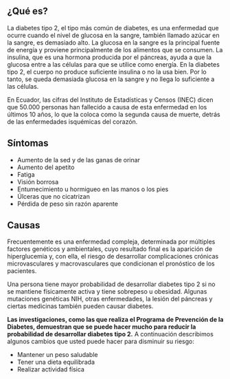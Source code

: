 ﻿## ¿Qué es?
La diabetes tipo 2, el tipo más común de diabetes, es una enfermedad que ocurre cuando el nivel de glucosa en la sangre, también llamado azúcar en la sangre, es demasiado alto. La glucosa en la sangre es la principal fuente de energía y proviene principalmente de los alimentos que se consumen. La insulina, que es una hormona producida por el páncreas, ayuda a que la glucosa entre a las células para que se utilice como energía. En la diabetes tipo 2, el cuerpo no produce suficiente insulina o no la usa bien. Por lo tanto, se queda demasiada glucosa en la sangre y no llega lo suficiente a las células.

En Ecuador, las cifras del Instituto de Estadísticas y Censos (INEC) dicen que 50.000 personas han fallecido a causa de esta enfermedad en los últimos 10 años, lo que la coloca como la segunda causa de muerte, detrás de las enfermedades isquémicas del corazón.

## Síntomas 
-	Aumento de la sed y de las ganas de orinar
-	Aumento del apetito
-	Fatiga
-	Visión borrosa
-	Entumecimiento u hormigueo en las manos o los pies
-	Úlceras que no cicatrizan
-	Pérdida de peso sin razón aparente
## Causas
Frecuentemente es una enfermedad compleja, determinada por múltiples factores genéticos y ambientales, cuyo resultado final es la aparición de hiperglucemia y, con ella, el riesgo de desarrollar complicaciones crónicas microvasculares y macrovasculares que condicionan el pronóstico de los pacientes. 

Una persona tiene mayor probabilidad de desarrollar diabetes tipo 2 si no se mantiene físicamente activa y tiene sobrepeso u obesidad.
Algunas mutaciones genéticas NIH, otras enfermedades, la lesión del páncreas y ciertas medicinas también pueden causar diabetes.

**Las investigaciones, como las que realiza el Programa de Prevención de la Diabetes, demuestran que se puede hacer mucho para reducir la probabilidad de desarrollar diabetes tipo 2.** A continuación describimos algunos cambios que usted puede hacer para disminuir su riesgo:
- Mantener un peso saludable
- Tener una dieta equilibrada
- Realizar actividad física 
